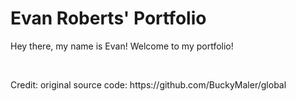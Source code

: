 # Evan Roberts' Portfolio

<p>Hey there, my name is Evan! Welcome to my portfolio!</p>
<br />
<p>Credit: original source code: https://github.com/BuckyMaler/global</p>
